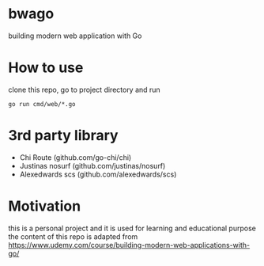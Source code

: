 # bwago
building modern web application with Go

# How to use

clone this repo, go to project directory and run

```
go run cmd/web/*.go
```

# 3rd party library

- Chi Route (github.com/go-chi/chi)
- Justinas nosurf (github.com/justinas/nosurf)
- Alexedwards scs (github.com/alexedwards/scs)

# Motivation

this is a personal project and it is used for learning and educational purpose
the content of this repo is adapted from https://www.udemy.com/course/building-modern-web-applications-with-go/
